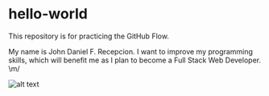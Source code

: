 # hello-world
This repository is for practicing the GitHub Flow.

My name is John Daniel F. Recepcion. I want to improve my programming skills,
which will benefit me as I plan to become a Full Stack Web Developer. \m/

![alt text](https://images.pexels.com/photos/596134/pexels-photo-596134.jpeg?cs=srgb&dl=pexels-brunoscramgnon-596134.jpg&fm=jpg)


